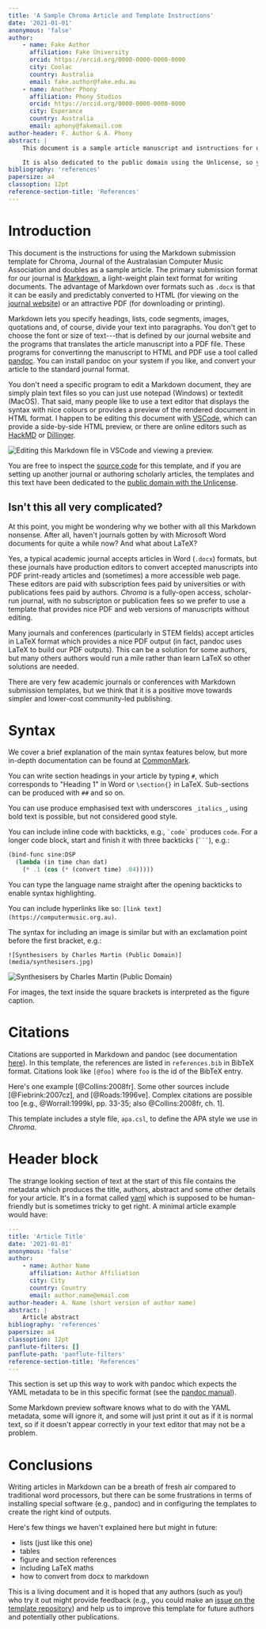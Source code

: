 ```yaml
---
title: 'A Sample Chroma Article and Template Instructions'
date: '2021-01-01'
anonymous: 'false'
author: 
    - name: Fake Author
      affiliation: Fake University
      orcid: https://orcid.org/0000-0000-0000-0000
      city: Coolac
      country: Australia
      email: fake.author@fake.edu.au
    - name: Another Phony
      affiliation: Phony Studios
      orcid: https://orcid.org/0000-0000-0000-0000
      city: Esperance
      country: Australia
      email: aphony@fakemail.com
author-header: F. Author & A. Phony
abstract: |
    This document is a sample article manuscript and isntructions for using the Markdown submission template for Chroma, Journal of the Australasian Computer Music Association.

    It is also dedicated to the public domain using the Unlicense, so you are free to use it in other journals, documents, or any other purpose.
bibliography: 'references'
papersize: a4
classoption: 12pt
reference-section-title: 'References'
---
```


# Introduction

This document is the instructions for using the Markdown submission template for Chroma, Journal of the Australasian Computer Music Association and doubles as a sample article. The primary submission format for our journal is [Markdown](https://daringfireball.net/projects/markdown/), a light-weight plain text format for writing documents. The advantage of Markdown over formats such as `.docx` is that it can be easily and predictably converted to HTML (for viewing on the [journal website](https://journal.computermusic.org.au)) or an attractive PDF (for downloading or printing).

Markdown lets you specify headings, lists, code segments, images, quotations and, of course, divide your text into paragraphs. You don't get to choose the font or size of text---that is defined by our journal website and the programs that translates the article manuscript into a PDF file. These programs for convertinng the manuscript to HTML and PDF use a tool called [pandoc](https://pandoc.org). You can install pandoc on your system if you like, and convert your article to the standard journal format.

You don't need a specific program to edit a Markdown document, they are simply plain text files so you can just use notepad (Windows) or textedit (MacOS). That said, many people like to use a text editor that displays the syntax with nice colours or provides a preview of the rendered document in HTML format. I happen to be editing this document with [VSCode](https://vscode.dev), which can provide a side-by-side HTML preview, or there are online editors such as [HackMD](https://hackmd.io) or [Dillinger](https://dillinger.io).

![Editing this Markdown file in VSCode and viewing a preview.](media/markdown-editing.png)

You are free to inspect the [source code](https://github.com/cpmpercussion/chroma-template) for this template, and if you are setting up another journal or authoring scholarly articles, the templates and this text have been dedicated to the [public domain with the Unlicense](https://github.com/cpmpercussion/chroma-template/blob/main/LICENSE).

## Isn't this all very complicated?

At this point, you might be wondering why we bother with all this Markdown nonsense. After all, haven't journals gotten by with Microsoft Word documents for quite a while now? And what about LaTeX?

Yes, a typical academic journal accepts articles in Word (`.docx`) formats, but these journals have production editors to convert accepted manuscripts into PDF print-ready articles and (sometimes) a more accessible web page. These editors are paid with subscription fees paid by universities or with publications fees paid by authors. _Chroma_ is a fully-open access, scholar-run journal, with no subscripton or publication fees so we prefer to use a template that provides nice PDF and web versions of manuscripts without editing. 

Many journals and conferences (particularly in STEM fields) accept articles in LaTeX format which provides a nice PDF output (in fact, pandoc uses LaTeX to build our PDF outputs). This can be a solution for some authors, but  many others authors would run a mile rather than learn LaTeX so other solutions are needed.

There are very few academic journals or conferences with Markdown submission templates, but we think that it is a positive move towards simpler and lower-cost community-led publishing.

# Syntax

We cover a brief explanation of the main syntax features below, but more in-depth documentation can be found at [CommonMark](https://commonmark.org/help/).

You can write section headings in your article by typing `#`, which corresponds to "Heading 1" in Word or `\section{}` in LaTeX. Sub-sections can be produced with `##` and so on.

You can use produce emphasised text with underscores `_italics_`, using bold text is possible, but not considered good style.

You can include inline code with backticks, e.g., `` `code` `` produces `code`. For a longer code block, start and finish it with three backticks (`` ``` ``), e.g.:
```scheme
(bind-func sine:DSP
  (lambda (in time chan dat)
    (* .1 (cos (* (convert time) .04)))))
```
You can type the language name straight after the opening backticks to enable syntax highlighting.

You can include hyperlinks like so: `[link text](https://computermusic.org.au)`.

The syntax for including an image is similar but with an exclamation point before the first bracket, e.g.: 
```
![Synthesisers by Charles Martin (Public Domain)](media/synthesisers.jpg)
```

![Synthesisers by Charles Martin (Public Domain)](media/synthesisers.jpg)

For images, the text inside the square brackets is interpreted as the figure caption. 

# Citations

Citations are supported in Markdown and pandoc (see documentation [here](https://pandoc.org/MANUAL.html#citations)).  In this template, the references are listed in `references.bib` in BibTeX format. Citations look like `[@foo]` where `foo` is the id of the BibTeX entry.

Here's one example [@Collins:2008fr]. Some other sources include [@Fiebrink:2007cz], and [@Roads:1996ve]. Complex citations are possible too [e.g., @Worrall:1999kl, pp. 33-35; also @Collins:2008fr, ch. 1].

This template includes a style file, `apa.csl`, to define the APA style we use in _Chroma_.

# Header block

The strange looking section of text at the start of this file contains the metadata which produces the title, authors, abstract and some other details for your article. It's in a format called [yaml](https://yaml.org) which is supposed to be human-friendly but is sometimes tricky to get right. A minimal article example would have:
```yaml
---
title: 'Article Title'
date: '2021-01-01'
anonymous: 'false'
author: 
    - name: Author Name
      affiliation: Author Affiliation
      city: City
      country: Country
      email: author.name@email.com
author-header: A. Name (short version of author name)
abstract: |
    Article abstract
bibliography: 'references'
papersize: a4
classoption: 12pt
panflute-filters: []
panflute-path: 'panflute-filters'
reference-section-title: 'References'
---
```
This section is set up this way to work with pandoc which expects the YAML metadata to be in this specific format (see the [pandoc manual](https://pandoc.org/MANUAL.html#extension-yaml_metadata_block)).

Some Markdown preview software knows what to do with the YAML metadata, some will ignore it, and some will just print it out as if it is normal text, so if it doesn't appear correctly in your text editor that may not be a problem.

# Conclusions

Writing articles in Markdown can be a breath of fresh air compared to traditional word processors, but there can be some frustrations in terms of installing special software (e.g., pandoc) and in configuring the templates to create the right kind of outputs.

Here's few things we haven't explained here but might in future:

- lists (just like this one)
- tables
- figure and section references
- including LaTeX maths
- how to convert from docx to markdown

This is a living document and it is hoped that any authors (such as you!) who try it out might provide feedback (e.g., you could make an [issue on the template repository](https://github.com/cpmpercussion/chroma-template/issues)) and help us to improve this template for future authors and potentially other publications.
